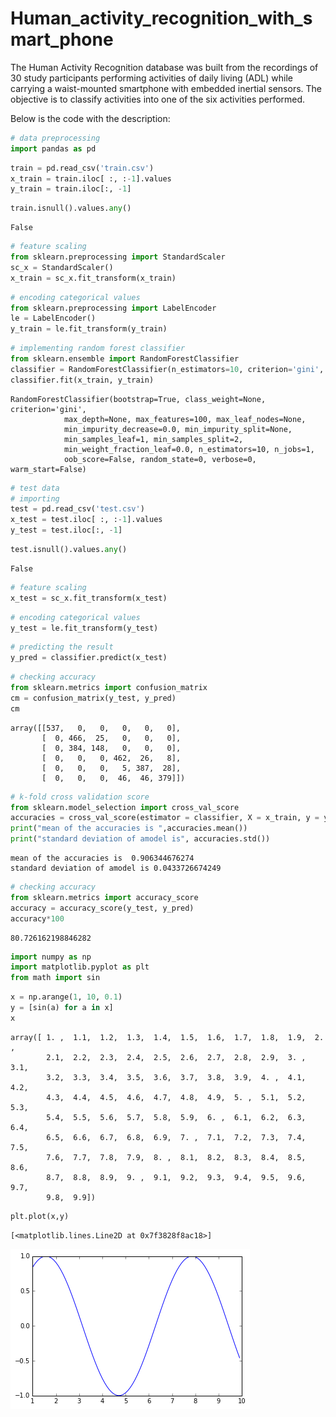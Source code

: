 # Human_activity_recognition_with_smart_phone
The Human Activity Recognition database was built from the recordings of 30 study participants performing activities of daily living (ADL) while carrying a waist-mounted smartphone with embedded inertial sensors. The objective is to classify activities into one of the six activities performed.

Below is the code with the description:



```python
# data preprocessing
import pandas as pd
```


```python
train = pd.read_csv('train.csv')
x_train = train.iloc[ :, :-1].values
y_train = train.iloc[:, -1]

```


```python
train.isnull().values.any()

```




    False




```python
# feature scaling
from sklearn.preprocessing import StandardScaler
sc_x = StandardScaler()
x_train = sc_x.fit_transform(x_train)

```


```python
# encoding categorical values
from sklearn.preprocessing import LabelEncoder
le = LabelEncoder()
y_train = le.fit_transform(y_train)

```


```python
# implementing random forest classifier
from sklearn.ensemble import RandomForestClassifier
classifier = RandomForestClassifier(n_estimators=10, criterion='gini', max_features=100, random_state=0)
classifier.fit(x_train, y_train)

```




    RandomForestClassifier(bootstrap=True, class_weight=None, criterion='gini',
                max_depth=None, max_features=100, max_leaf_nodes=None,
                min_impurity_decrease=0.0, min_impurity_split=None,
                min_samples_leaf=1, min_samples_split=2,
                min_weight_fraction_leaf=0.0, n_estimators=10, n_jobs=1,
                oob_score=False, random_state=0, verbose=0, warm_start=False)




```python
# test data
# importing
test = pd.read_csv('test.csv')
x_test = test.iloc[ :, :-1].values
y_test = test.iloc[:, -1]

```


```python
test.isnull().values.any()

```




    False




```python
# feature scaling
x_test = sc_x.fit_transform(x_test)

```


```python
# encoding categorical values
y_test = le.fit_transform(y_test)

```


```python
# predicting the result
y_pred = classifier.predict(x_test)

```


```python
# checking accuracy
from sklearn.metrics import confusion_matrix
cm = confusion_matrix(y_test, y_pred)
cm
```




    array([[537,   0,   0,   0,   0,   0],
           [  0, 466,  25,   0,   0,   0],
           [  0, 384, 148,   0,   0,   0],
           [  0,   0,   0, 462,  26,   8],
           [  0,   0,   0,   5, 387,  28],
           [  0,   0,   0,  46,  46, 379]])




```python
# k-fold cross validation score
from sklearn.model_selection import cross_val_score
accuracies = cross_val_score(estimator = classifier, X = x_train, y = y_train, cv=10)
print("mean of the accuracies is ",accuracies.mean())
print("standard deviation of amodel is", accuracies.std())

```

    mean of the accuracies is  0.906344676274
    standard deviation of amodel is 0.0433726674249



```python
# checking accuracy
from sklearn.metrics import accuracy_score
accuracy = accuracy_score(y_test, y_pred)
accuracy*100
```




    80.726162198846282




```python
import numpy as np
import matplotlib.pyplot as plt
from math import sin
```


```python
x = np.arange(1, 10, 0.1)
y = [sin(a) for a in x]
x
```




    array([ 1. ,  1.1,  1.2,  1.3,  1.4,  1.5,  1.6,  1.7,  1.8,  1.9,  2. ,
            2.1,  2.2,  2.3,  2.4,  2.5,  2.6,  2.7,  2.8,  2.9,  3. ,  3.1,
            3.2,  3.3,  3.4,  3.5,  3.6,  3.7,  3.8,  3.9,  4. ,  4.1,  4.2,
            4.3,  4.4,  4.5,  4.6,  4.7,  4.8,  4.9,  5. ,  5.1,  5.2,  5.3,
            5.4,  5.5,  5.6,  5.7,  5.8,  5.9,  6. ,  6.1,  6.2,  6.3,  6.4,
            6.5,  6.6,  6.7,  6.8,  6.9,  7. ,  7.1,  7.2,  7.3,  7.4,  7.5,
            7.6,  7.7,  7.8,  7.9,  8. ,  8.1,  8.2,  8.3,  8.4,  8.5,  8.6,
            8.7,  8.8,  8.9,  9. ,  9.1,  9.2,  9.3,  9.4,  9.5,  9.6,  9.7,
            9.8,  9.9])




```python
plt.plot(x,y)
```




    [<matplotlib.lines.Line2D at 0x7f3828f8ac18>]




![png](output_16_1.png)

